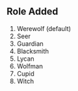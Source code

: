 ## Role Added
 1. Werewolf (default)
 2. Seer
 3. Guardian
 4. Blacksmith
 5. Lycan
 6. Wolfman
 7. Cupid 
 8. Witch
